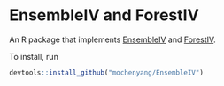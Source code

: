 # EnsembleIV and ForestIV
An R package that implements [EnsembleIV](https://arxiv.org/abs/2303.02820) and [ForestIV](https://pubsonline.informs.org/doi/abs/10.1287/ijds.2022.0019).

To install, run 
```r
devtools::install_github("mochenyang/EnsembleIV")
```
